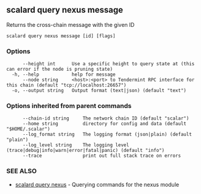 ## scalard query nexus message

Returns the cross-chain message with the given ID

```
scalard query nexus message [id] [flags]
```

### Options

```
      --height int      Use a specific height to query state at (this can error if the node is pruning state)
  -h, --help            help for message
      --node string     <host>:<port> to Tendermint RPC interface for this chain (default "tcp://localhost:26657")
  -o, --output string   Output format (text|json) (default "text")
```

### Options inherited from parent commands

```
      --chain-id string     The network chain ID (default "scalar")
      --home string         directory for config and data (default "$HOME/.scalar")
      --log_format string   The logging format (json|plain) (default "plain")
      --log_level string    The logging level (trace|debug|info|warn|error|fatal|panic) (default "info")
      --trace               print out full stack trace on errors
```

### SEE ALSO

- [scalard query nexus](scalard_query_nexus.md) - Querying commands for the nexus module
